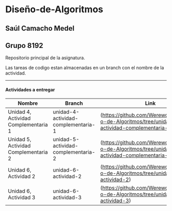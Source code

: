 # Diseño-de-Algoritmos

## Saúl Camacho Medel

## Grupo 8192

Repositorio principal de la asignatura.

Las tareas de codigo estan almacenadas en un branch con el nombre de la actividad.

---

#### Actividades a entregar

| Nombre | Branch | Link |
| --- | --- | --- |
| Unidad 4, Actividad Complementaria 1 | unidad-4-actividad-complementaria-1 | (https://github.com/Werewolf1200/Dise-o-de-Algoritmos/tree/unidad-4-actividad-complementaria-1) |
| Unidad 5, Actividad Complementaria 2 | unidad-5-actividad-complementaria-2 | (https://github.com/Werewolf1200/Dise-o-de-Algoritmos/tree/unidad-5-actividad-complementaria-2) |
| Unidad 6, Actividad 2 | unidad-6-actividad-2 | (https://github.com/Werewolf1200/Dise-o-de-Algoritmos/tree/unidad-6-actividad-2) |
| Unidad 6, Actividad 3 | unidad-6-actividad-3 | (https://github.com/Werewolf1200/Dise-o-de-Algoritmos/tree/unidad-6-actividad-3) |
